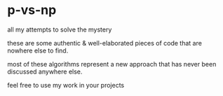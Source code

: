 # p-vs-np
all my attempts to solve the mystery

these are some authentic & well-elaborated pieces of code that are nowhere else to find. 

most of these algorithms represent a new approach that has never been discussed anywhere else.

feel free to use my work in your projects

